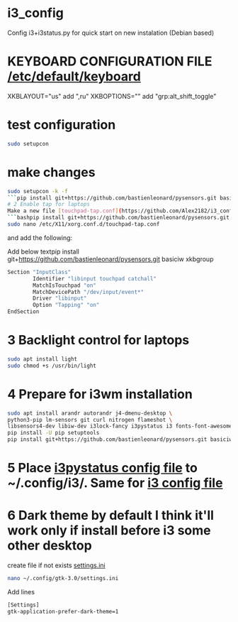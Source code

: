# i3_config
Config i3+i3status.py for quick start on new instalation (Debian based)


# KEYBOARD CONFIGURATION FILE [/etc/default/keyboard](https://github.com/Alex2182/i3_config/blob/main/keyboard)

XKBLAYOUT="us" add ",ru"
XKBOPTIONS="" add "grp:alt_shift_toggle"

# test configuration
```bash
sudo setupcon
```
# make changes
```bash
sudo setupcon -k -f
```pip install git+https://github.com/bastienleonard/pysensors.git basiciw xkbgroup
# 2 Enable tap for laptops
Make a new file [touchpad-tap.conf](https://github.com/Alex2182/i3_config/blob/main/touchpad_tap.conf)pip install git+https://github.com/bastienleonard/pysensors.git basiciw xkbgroup
```bashpip install git+https://github.com/bastienleonard/pysensors.git basiciw xkbgroup
sudo nano /etc/X11/xorg.conf.d/touchpad-tap.conf
```
and add the following:

Add below textpip install git+https://github.com/bastienleonard/pysensors.git basiciw xkbgroup
```bash
Section "InputClass"
        Identifier "libinput touchpad catchall"
        MatchIsTouchpad "on"
        MatchDevicePath "/dev/input/event*"
        Driver "libinput"
        Option "Tapping" "on"
EndSection
```
# 3 Backlight control for laptops
```bash
sudo apt install light
sudo chmod +s /usr/bin/light
```
# 4 Prepare for i3wm installation
```bash
sudo apt install arandr autorandr j4-dmenu-desktop \
python3-pip lm-sensors git curl nitrogen flameshot \
libsensors4-dev libiw-dev i3lock-fancy i3pystatus i3 fonts-font-awesome
pip install -U pip setuptools
pip install git+https://github.com/bastienleonard/pysensors.git basiciw xkbgroup psutil
```
# 5 Place [i3pystatus config file](https://github.com/Alex2182/i3_config/blob/main/i3status.py) to ~/.config/i3/. Same for [i3 config file](https://github.com/Alex2182/i3_config/blob/main/config)


# 6 Dark theme by default I think it'll work only if install before i3 some other desktop
create file if not exists [settings.ini](https://github.com/Alex2182/i3_config/blob/main/settings.ini)
```bash
nano ~/.config/gtk-3.0/settings.ini
```
Add lines
```bash
[Settings]
gtk-application-prefer-dark-theme=1
```

